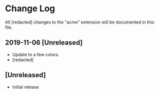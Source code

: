 # Change Log
All [redacted] changes to the "acme" extension will be documented in this file.

## 2019-11-06 [Unreleased]
- Update to a few colors.
- [redacted]

## [Unreleased]
- Initial release
